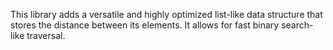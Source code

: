 This library adds a versatile and highly optimized list-like data structure that stores the distance between its elements.
It allows for fast binary search-like traversal.